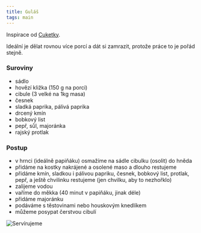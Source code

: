 ```yaml
---
title: Guláš
tags: main
---
```


Inspirace od [Cuketky](https://www.stream.cz/cuketka/jak-na-poctivy-gulas-z-hovezi-klizky-64546253).

Ideální je dělat rovnou více porcí a dát si zamrazit, protože práce to je pořád stejně.

### Suroviny
- sádlo
- hovězí kližka (150 g na porci)
- cibule (3 velké na 1kg masa)
- česnek
- sladká paprika, pálivá paprika
- drcený kmín
- bobkový list
- pepř, sůl, majoránka
- rajský protlak

### Postup
- v hrnci (ideálně papiňáku) osmažíme na sádle cibulku (osolit) do hněda
- přidáme na kostky nakrájené a osolené maso a dlouho restujeme
- přidáme kmín, sladkou i pálivou papriku, česnek, bobkový list, protlak, pepř, a ještě chvilinku restujeme (jen chvilku, aby to nezhořklo)
- zalijeme vodou
- vaříme do měkka (40 minut v papiňáku, jinak déle)
- přidáme majoránku
- podáváme s těstovinami nebo houskovým knedlíkem
- můžeme posypat čerstvou cibulí



![Servírujeme](/fotky/gulas-1.jpg)
